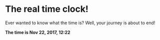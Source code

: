 # The real time clock!

Ever wanted to know what the time is? Well, your journey is about to end!

**The time is Nov 22, 2017, 12:22**